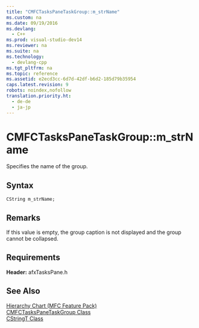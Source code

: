 ```yaml
---
title: "CMFCTasksPaneTaskGroup::m_strName"
ms.custom: na
ms.date: 09/19/2016
ms.devlang: 
  - C++
ms.prod: visual-studio-dev14
ms.reviewer: na
ms.suite: na
ms.technology: 
  - devlang-cpp
ms.tgt_pltfrm: na
ms.topic: reference
ms.assetid: e2ecd3cc-6d7d-42df-b6d2-185d79b35954
caps.latest.revision: 9
robots: noindex,nofollow
translation.priority.ht: 
  - de-de
  - ja-jp
---
```

# CMFCTasksPaneTaskGroup::m_strName
Specifies the name of the group.  
  
## Syntax  
  
```  
CString m_strName;  
```  
  
## Remarks  
 If this value is empty, the group caption is not displayed and the group cannot be collapsed.  
  
## Requirements  
 **Header:** afxTasksPane.h  
  
## See Also  
 [Hierarchy Chart (MFC Feature Pack)](../vs140/Hierarchy-Chart.md)   
 [CMFCTasksPaneTaskGroup Class](../vs140/CMFCTasksPaneTaskGroup-Class.md)   
 [CStringT Class](../vs140/CStringT-Class.md)